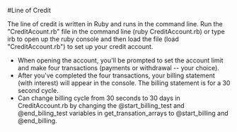 #Line of Credit

The line of credit is written in Ruby and runs in the command line. Run the "CreditAcount.rb" file in the command line (ruby CreditAccount.rb) or type irb to open up the ruby console and then load the file (load "CreditAccount.rb") to set up your credit account.

- When opening the account, you'll be prompted to set the account limit and make four transactions (payments or withdrawal -- your choice).
- After you've completed the four transactions, your billing statement (with interest) will appear in the console. The billing statement is for a 30 second cycle.
- Can change billing cycle from 30 seconds to 30 days in CreditAccount.rb by changing the @start_billing_test and @end_biling_test variables  in get_transation_arrays to @start_billing and @end_billing.